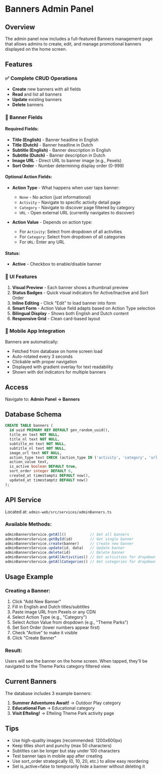# Banners Admin Panel

## Overview

The admin panel now includes a full-featured Banners management page that allows admins to create, edit, and manage promotional banners displayed on the home screen.

## Features

### ✅ Complete CRUD Operations
- **Create** new banners with all fields
- **Read** and list all banners
- **Update** existing banners
- **Delete** banners

### 🎯 Banner Fields

#### Required Fields:
- **Title (English)** - Banner headline in English
- **Title (Dutch)** - Banner headline in Dutch
- **Subtitle (English)** - Banner description in English
- **Subtitle (Dutch)** - Banner description in Dutch
- **Image URL** - Direct URL to banner image (e.g., Pexels)
- **Sort Order** - Number determining display order (0-999)

#### Optional Action Fields:
- **Action Type** - What happens when user taps banner:
  - `None` - No action (just informational)
  - `Activity` - Navigate to specific activity detail page
  - `Category` - Navigate to discover page filtered by category
  - `URL` - Open external URL (currently navigates to discover)

- **Action Value** - Depends on action type:
  - For `Activity`: Select from dropdown of all activities
  - For `Category`: Select from dropdown of all categories
  - For `URL`: Enter any URL

#### Status:
- **Active** - Checkbox to enable/disable banner

### 🎨 UI Features

1. **Visual Preview** - Each banner shows a thumbnail preview
2. **Status Badges** - Quick visual indicators for Active/Inactive and Sort Order
3. **Inline Editing** - Click "Edit" to load banner into form
4. **Smart Form** - Action Value field adapts based on Action Type selection
5. **Bilingual Display** - Shows both English and Dutch content
6. **Responsive Grid** - Clean card-based layout

### 📱 Mobile App Integration

Banners are automatically:
- Fetched from database on home screen load
- Auto-rotated every 3 seconds
- Clickable with proper navigation
- Displayed with gradient overlay for text readability
- Shown with dot indicators for multiple banners

## Access

Navigate to: **Admin Panel → Banners**

## Database Schema

```sql
CREATE TABLE banners (
  id uuid PRIMARY KEY DEFAULT gen_random_uuid(),
  title_en text NOT NULL,
  title_nl text NOT NULL,
  subtitle_en text NOT NULL,
  subtitle_nl text NOT NULL,
  image_url text NOT NULL,
  action_type text CHECK (action_type IN ('activity', 'category', 'url')),
  action_value text,
  is_active boolean DEFAULT true,
  sort_order integer DEFAULT 0,
  created_at timestamptz DEFAULT now(),
  updated_at timestamptz DEFAULT now()
);
```

## API Service

Located at: `admin-web/src/services/adminBanners.ts`

### Available Methods:

```typescript
adminBannersService.getAll()           // Get all banners
adminBannersService.getById(id)        // Get single banner
adminBannersService.create(banner)     // Create new banner
adminBannersService.update(id, data)   // Update banner
adminBannersService.delete(id)         // Delete banner
adminBannersService.getAllActivities() // Get activities for dropdown
adminBannersService.getAllCategories() // Get categories for dropdown
```

## Usage Example

### Creating a Banner:

1. Click "Add New Banner"
2. Fill in English and Dutch titles/subtitles
3. Paste image URL from Pexels or any CDN
4. Select Action Type (e.g., "Category")
5. Select Action Value from dropdown (e.g., "Theme Parks")
6. Set Sort Order (lower numbers appear first)
7. Check "Active" to make it visible
8. Click "Create Banner"

### Result:

Users will see the banner on the home screen. When tapped, they'll be navigated to the Theme Parks category filtered view.

## Current Banners

The database includes 3 example banners:

1. **Summer Adventures Await!** → Outdoor Play category
2. **Educational Fun** → Educational category
3. **Visit Efteling!** → Efteling Theme Park activity page

## Tips

- Use high-quality images (recommended: 1200x600px)
- Keep titles short and punchy (max 50 characters)
- Subtitles can be longer but stay under 100 characters
- Test banner taps in mobile app after creating
- Use sort_order strategically (0, 10, 20, etc.) to allow easy reordering
- Set is_active=false to temporarily hide a banner without deleting it
